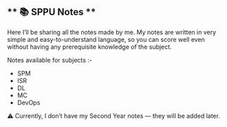 ## ** 📚 SPPU Notes **
Here I’ll be sharing all the notes made by me.
My notes are written in very simple and easy-to-understand language, so you can score well even without having any prerequisite knowledge of the subject.



Notes available for subjects :- 
- SPM
- ISR
- DL
- MC
- DevOps

  
⚠️ Currently, I don’t have my Second Year notes — they will be added later.
